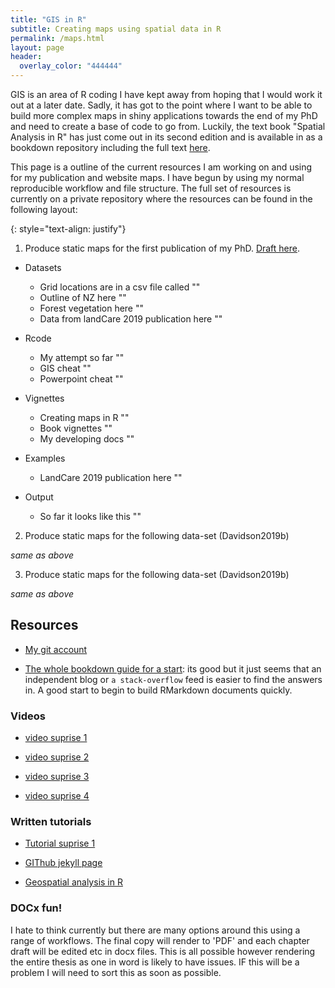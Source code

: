 ```yaml
---
title: "GIS in R"
subtitle: Creating maps using spatial data in R
permalink: /maps.html
layout: page 
header:
  overlay_color: "444444"
---
```


GIS is an area of R coding I have kept away from hoping that I would work it out at a later date. Sadly, it has got to the point where I want to be able to build more complex maps in shiny applications towards the end of my PhD and need to create a base of code to go from. Luckily, the text book "Spatial Analysis in R" has just come out in its second edition and is available in as a bookdown repository including the full text [here](https://bookdown.org/robinlovelace/geocompr/).

This page is a outline of the current resources I am working on and using for my publication and website maps. I have begun by using my normal reproducible workflow and file structure. The full set of resources is currently on a private repository where the resources can be found in the following layout:

{: style="text-align: justify"}

1. Produce static maps for the first publication of my PhD. [Draft here](https://davan690.github.io/2019-05-03-beech-forest-objectives).

- Datasets
  - Grid locations are in a csv file called ""
  - Outline of NZ here ""
  - Forest vegetation here ""
  - Data from landCare 2019 publication here ""

- Rcode
  - My attempt so far ""
  - GIS cheat ""
  - Powerpoint cheat ""

- Vignettes
  - Creating maps in R ""
  - Book vignettes ""
  - My developing docs ""

- Examples
  - LandCare 2019 publication here ""

- Output
  - So far it looks like this ""

2. Produce static maps for the following data-set (Davidson2019b)

*same as above*

3. Produce static maps for the following data-set (Davidson2019b)

*same as above*

## Resources



- [My git account]()

- [The whole bookdown guide for a start](https://rmarkdown.rstudio.com/articles_docx.html/): its good but it just seems that an independent blog or `a stack-overflow` feed is easier to find the answers in. A good start to begin to build RMarkdown documents quickly.

### Videos

- [video suprise 1](https://www.gislounge.com/introduction-to-geospatial-analysis-in-r-video/)

- [video suprise 2](https://www.youtube.com/watch?v=Ul5Ly0266fU)

- [video suprise 3](https://www.youtube.com/watch?v=0eF6HqVGs50)

- [video suprise 4](https://www.youtube.com/watch?v=GEKA0LiM470)

### Written tutorials

- [Tutorial suprise 1](https://www.rspatial.org/)

- [GIThub jekyll page](https://www.jessesadler.com/post/gis-with-r-intro/)

- [Geospatial analysis in R](https://cengel.github.io/rspatial/)

### DOCx fun!

I hate to think currently but there are many options around this using a range of workflows. The final copy will render to 'PDF' and each chapter draft will be edited etc in docx files. This is all possible however rendering the entire thesis as one in word is likely to have issues. IF this will be a problem I will need to sort this as soon as possible.